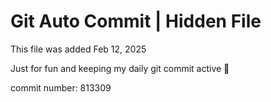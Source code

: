 # Git Auto Commit | Hidden File

This file was added Feb 12, 2025

Just for fun and keeping my daily git commit active 🤪

commit number: 813309
